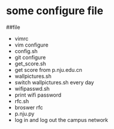 # some configure file

##file
* vimrc
 * vim configure
* config.sh
 * git configure
* get\_score.sh
 * get score from p.nju.edu.cn
* wallpictures.sh
 * switch wallpictures.sh every day
* wifipasswd.sh
 * print wifi password
* rfc.sh
 * broswer rfc
* p.nju.py
 * log in and log out the campus network
